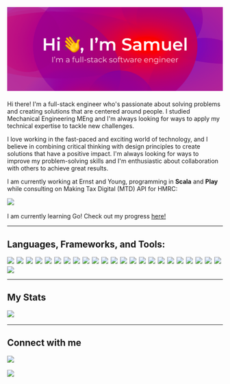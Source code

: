 ## ![](./assets/images/header.png)

Hi there! I'm a full-stack engineer who's passionate about solving problems and creating solutions that are centered around people. I studied Mechanical Engineering MEng and I'm always looking for ways to apply my technical expertise to tackle new challenges.

I love working in the fast-paced and exciting world of technology, and I believe in combining critical thinking with design principles to create solutions that have a positive impact. I'm always looking for ways to improve my problem-solving skills and I'm enthusiastic about collaboration with others to achieve great results.

I am currently working at Ernst and Young, programming in <b>Scala</b> and <b>Play</b> while consulting on Making Tax Digital (MTD) API for HMRC:

<a href="https://github.com/samueljacobsHMRC"><img src="https://img.shields.io/badge/GitHub-000?style=for-the-badge&logo=github&logoColor=white" /></a>

I am currently learning Go! Check out my progress [here!](https://github.com/samueljacobs98/go)

---

## Languages, Frameworks, and Tools:

<div style="display: flex; justify-content: flex-start; flex-wrap: wrap; gap: 6px">

<!-- Scala -->
<img src="https://img.shields.io/badge/-Scala-blueviolet?logo=scala" /> 

<!-- Go -->
<img src="https://img.shields.io/badge/-Go-blueviolet?logo=go" /> 

<!-- Play -->
<img src="https://img.shields.io/badge/-Play-blueviolet?logo=play" /> 

<!-- html5 -->
<img src="https://img.shields.io/badge/-HTML5-blueviolet?logo=html5" />

<!-- html canvas -->
<img src="https://img.shields.io/badge/-HTML%20Canvas-blueviolet?logo=html5" />

<!-- css3 -->
<img src="https://img.shields.io/badge/-CSS-blueviolet?logo=css3" />

<!-- scss -->
<img src="https://img.shields.io/badge/-SCSS-blueviolet?logo=sass" />

<!-- javascript -->
<img src="https://img.shields.io/badge/-JavaScript-blueviolet?logo=javascript" /> 

<!-- NodeJS -->
<img src="https://img.shields.io/badge/-NodeJS-blueviolet?logo=node.js" />
  
<!-- Express.js -->
<img src="https://img.shields.io/badge/-Express.js-blueviolet?logo=express" />

<!-- jest -->
<img src="https://img.shields.io/badge/-Jest-blueviolet?logo=jest" />

<!-- React -->
<img src="https://img.shields.io/badge/-ReactJS-blueviolet?logo=react" />

<!-- TypeScript -->
<img src="https://img.shields.io/badge/-TypeScript-blueviolet?logo=TypeScript" />  
  
<!-- java -->
<img src="https://img.shields.io/badge/-Java-blueviolet?logo=java" />

<!-- junit -->
<img src="https://img.shields.io/badge/-Junit-blueviolet?logo=java" />

<!-- npm -->
<img src="https://img.shields.io/badge/-npm-blueviolet?logo=npm" />

<!-- adobe creative cloud -->
<img src="https://img.shields.io/badge/-Adobe%20Creative%20Cloud-blueviolet?logo=adobe-creative-cloud" />
  
<!-- SolidWorks -->
<img src="https://img.shields.io/badge/-SolidWorks-blueviolet" />
    
<!-- Spring boot -->
<img src="https://img.shields.io/badge/-Spring%20Boot-blueviolet?logo=spring" />
  
<!-- Eleventy -->
<img src="https://img.shields.io/badge/-Eleventy-blueviolet?logo=eleventy" />
  
<!-- Netlify CMS -->
<img src="https://img.shields.io/badge/-Netlify%20CMS-blueviolet?logo=netlify" />
  
<!-- Google Cloud Platform -->
<img src="https://img.shields.io/badge/-Google%20Cloud%20Platform-blueviolet?logo=google-cloud" />
  
<!-- MySQL -->
<img src="https://img.shields.io/badge/-MySQL-blueviolet?logo=mysql" />
  
<!-- Postman -->
<img src="https://img.shields.io/badge/-Postman-blueviolet?logo=postman" />
</div>

---

## My Stats

<img src="https://github-readme-stats.vercel.app/api/top-langs/?username=samueljacobs98&theme=react&hide_border=false&include_all_commits=true&count_private=true&layout=compact"/>

---

## Connect with me

<!-- LinkedIn -->
<a href="https://www.linkedin.com/in/samuel-j-66a84ba2/"><img src="https://img.shields.io/badge/LinkedIn-0077B5?style=for-the-badge&logo=linkedin&logoColor=white" /></a>

<!-- Instagram -->
<a href="https://www.instagram.com/_samuel.jacobs_/"><img src="https://img.shields.io/badge/Instagram-E4405F?style=for-the-badge&logo=instagram&logoColor=white" /></a>

<!-- ---

## Check out my portfolio

https://samueljacobs98.github.io/portfolio-website-react/ -->

